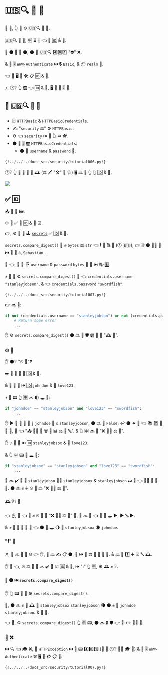 # 🇺🇸🔍 🔰 🔐

🙅 💼, 👆 💪 ⚙️ 🇺🇸🔍 🔰 🔐.

🇺🇸🔍 🔰 🔐, 🈸 ⌛ 🎚 👈 🔌 🆔 &amp; 🔐.

🚥 ⚫️ 🚫 📨 ⚫️, ⚫️ 📨 🇺🇸🔍 4️⃣0️⃣1️⃣ "⛔" ❌.

&amp; 📨 🎚 `WWW-Authenticate` ⏮️ 💲 `Basic`, &amp; 📦 `realm` 🔢.

👈 💬 🖥 🎦 🛠️ 📋 🆔 &amp; 🔐.

⤴️, 🕐❔ 👆 🆎 👈 🆔 &amp; 🔐, 🖥 📨 👫 🎚 🔁.

## 🙅 🇺🇸🔍 🔰 🔐

* 🗄 `HTTPBasic` &amp; `HTTPBasicCredentials`.
* ✍ "`security` ⚖" ⚙️ `HTTPBasic`.
* ⚙️ 👈 `security` ⏮️ 🔗 👆 *➡ 🛠️*.
* ⚫️ 📨 🎚 🆎 `HTTPBasicCredentials`:
    * ⚫️ 🔌 `username` &amp; `password` 📨.

```Python hl_lines="2  6  10"
{!../../../docs_src/security/tutorial006.py!}
```

🕐❔ 👆 🔄 📂 📛 🥇 🕰 (⚖️ 🖊 "🛠️" 🔼 🩺) 🖥 🔜 💭 👆 👆 🆔 &amp; 🔐:

<img src="/img/tutorial/security/image12.png">

## ✅ 🆔

📥 🌅 🏁 🖼.

⚙️ 🔗 ✅ 🚥 🆔 &amp; 🔐 ☑.

👉, ⚙️ 🐍 🐩 🕹 <a href="https://docs.python.org/3/library/secrets.html" class="external-link" target="_blank">`secrets`</a> ✅ 🆔 &amp; 🔐.

`secrets.compare_digest()` 💪 ✊ `bytes` ⚖️ `str` 👈 🕴 🔌 🔠 🦹 (🕐 🇪🇸), 👉 ⛓ ⚫️ 🚫🔜 👷 ⏮️ 🦹 💖 `á`, `Sebastián`.

🍵 👈, 👥 🥇 🗜 `username` &amp; `password` `bytes` 🔢 👫 ⏮️ 🔠-8️⃣.

⤴️ 👥 💪 ⚙️ `secrets.compare_digest()` 🚚 👈 `credentials.username` `"stanleyjobson"`, &amp; 👈 `credentials.password` `"swordfish"`.

```Python hl_lines="1  11-21"
{!../../../docs_src/security/tutorial007.py!}
```

👉 🔜 🎏:

```Python
if not (credentials.username == "stanleyjobson") or not (credentials.password == "swordfish"):
    # Return some error
    ...
```

✋️ ⚙️ `secrets.compare_digest()` ⚫️ 🔜 🔐 🛡 🆎 👊 🤙 "🕰 👊".

### ⏲ 👊

✋️ ⚫️❔ "⏲ 👊"❓

➡️ 🌈 👊 🔄 💭 🆔 &amp; 🔐.

&amp; 👫 📨 📨 ⏮️ 🆔 `johndoe` &amp; 🔐 `love123`.

⤴️ 🐍 📟 👆 🈸 🔜 🌓 🕳 💖:

```Python
if "johndoe" == "stanleyjobson" and "love123" == "swordfish":
    ...
```

✋️ ▶️️ 🙍 🐍 🔬 🥇 `j` `johndoe` 🥇 `s` `stanleyjobson`, ⚫️ 🔜 📨 `False`, ↩️ ⚫️ ⏪ 💭 👈 📚 2️⃣ 🎻 🚫 🎏, 💭 👈 "📤 🙅‍♂ 💪 🗑 🌅 📊 ⚖ 🎂 🔤". &amp; 👆 🈸 🔜 💬 "❌ 👩‍💻 ⚖️ 🔐".

✋️ ⤴️ 👊 🔄 ⏮️ 🆔 `stanleyjobsox` &amp; 🔐 `love123`.

&amp; 👆 🈸 📟 🔨 🕳 💖:

```Python
if "stanleyjobsox" == "stanleyjobson" and "love123" == "swordfish":
    ...
```

🐍 🔜 ✔️ 🔬 🎂 `stanleyjobso` 👯‍♂️ `stanleyjobsox` &amp; `stanleyjobson` ⏭ 🤔 👈 👯‍♂️ 🎻 🚫 🎏. ⚫️ 🔜 ✊ ➕ ⏲ 📨 🔙 "❌ 👩‍💻 ⚖️ 🔐".

#### 🕰 ❔ ℹ 👊

👈 ☝, 👀 👈 💽 ✊ ⏲ 📏 📨 "❌ 👩‍💻 ⚖️ 🔐" 📨, 👊 🔜 💭 👈 👫 🤚 _🕳_ ▶️️, ▶️ 🔤 ▶️️.

&amp; ⤴️ 👫 💪 🔄 🔄 🤔 👈 ⚫️ 🎲 🕳 🌖 🎏 `stanleyjobsox` 🌘 `johndoe`.

####  "🕴" 👊

↗️, 👊 🔜 🚫 🔄 🌐 👉 ✋, 👫 🔜 ✍ 📋 ⚫️, 🎲 ⏮️ 💯 ⚖️ 💯 💯 📍 🥈. &amp; 🔜 🤚 1️⃣ ➕ ☑ 🔤 🕰.

✋️ 🔨 👈, ⏲ ⚖️ 📆 👊 🔜 ✔️ 💭 ☑ 🆔 &amp; 🔐, ⏮️ "ℹ" 👆 🈸, ⚙️ 🕰 ✊ ❔.

#### 🔧 ⚫️ ⏮️ `secrets.compare_digest()`

✋️ 👆 📟 👥 🤙 ⚙️ `secrets.compare_digest()`.

📏, ⚫️ 🔜 ✊ 🎏 🕰 🔬 `stanleyjobsox` `stanleyjobson` 🌘 ⚫️ ✊ 🔬 `johndoe` `stanleyjobson`. &amp; 🎏 🔐.

👈 🌌, ⚙️ `secrets.compare_digest()` 👆 🈸 📟, ⚫️ 🔜 🔒 🛡 👉 🎂 ↔ 💂‍♂ 👊.

### 📨 ❌

⏮️ 🔍 👈 🎓 ❌, 📨 `HTTPException` ⏮️ 👔 📟 4️⃣0️⃣1️⃣ (🎏 📨 🕐❔ 🙅‍♂ 🎓 🚚) &amp; 🚮 🎚 `WWW-Authenticate` ⚒ 🖥 🎦 💳 📋 🔄:

```Python hl_lines="23-27"
{!../../../docs_src/security/tutorial007.py!}
```
